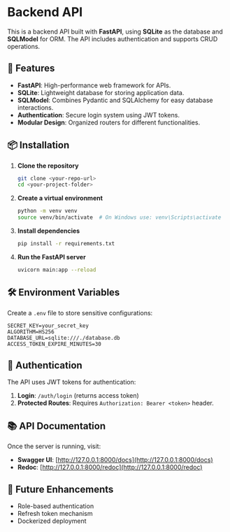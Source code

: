 # Backend API

This is a backend API built with **FastAPI**, using **SQLite** as the database and **SQLModel** for ORM. The API includes authentication and supports CRUD operations.

## 🚀 Features

- **FastAPI**: High-performance web framework for APIs.
- **SQLite**: Lightweight database for storing application data.
- **SQLModel**: Combines Pydantic and SQLAlchemy for easy database interactions.
- **Authentication**: Secure login system using JWT tokens.
- **Modular Design**: Organized routers for different functionalities.

## 📦 Installation

1. **Clone the repository**  
   ```bash
   git clone <your-repo-url>
   cd <your-project-folder>
   ```

2. **Create a virtual environment**  
   ```bash
   python -m venv venv
   source venv/bin/activate  # On Windows use: venv\Scripts\activate
   ```

3. **Install dependencies**  
   ```bash
   pip install -r requirements.txt
   ```

4. **Run the FastAPI server**  
   ```bash
   uvicorn main:app --reload
   ```

## 🛠️ Environment Variables

Create a `.env` file to store sensitive configurations:
```
SECRET_KEY=your_secret_key
ALGORITHM=HS256
DATABASE_URL=sqlite:///./database.db
ACCESS_TOKEN_EXPIRE_MINUTES=30
```

## 🔑 Authentication

The API uses JWT tokens for authentication:
1. **Login**: `/auth/login` (returns access token)
2. **Protected Routes**: Requires `Authorization: Bearer <token>` header.

## 📚 API Documentation

Once the server is running, visit:
- **Swagger UI**: [http://127.0.0.1:8000/docs](http://127.0.0.1:8000/docs)
- **Redoc**: [http://127.0.0.1:8000/redoc](http://127.0.0.1:8000/redoc)

## 📌 Future Enhancements

- Role-based authentication
- Refresh token mechanism
- Dockerized deployment

